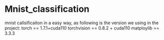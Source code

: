 # Mnist_classification
mnist callsificaiton in a easy way, as following is the version we using in the project:
torch == 1.7.1+cuda110
torchvision == 0.8.2 + cuda110
matploylib == 3.3.3
